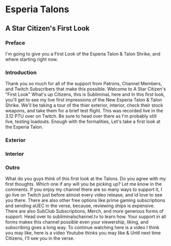 # Esperia Talons
## A Star Citizen's First Look

### Preface
I'm going to give you a First Look of the Esperia Talon & Talon Shrike, and where starting right now.

### Introduction
Thank you so much for all of the support from Patrons, Channel Members, and Twitch Subscribers that make this possible. Welcome to A Star Citizen's "First Look" What's up Citizens, this is SubliminaL here and In this first look, you'll get to see my live first impressions of the New Esperia Talon & Talon Shrike. We'll be taking a tour of the thier exterior, interior, check their stock weapons, and take them for a brief test flight. This was recorded live in the 3.12 PTU over on Twitch. Be sure to head over there as I'm probably still live, testing loadouts. Enough with the formalities, Let's take a first look at the Esperia Talon.

### Exterior


### Interior


### Outro
What do you guys think of this first look at the Talons. Do you agree with my first thoughts. Which one if any will you be picking up? Let me know in the comments. If you enjoy my channel there are so many ways to support it, I go live on Twitch just before almost every video release, and id love to see you there. There are also other free options like prime gaming subscriptions and sending aUEC in the verse, because, reviewing ships is expensive. There are also SubClub Subscriptions, Merch, and more generous forms of support. Head over to subliminalschannel.tv to learn how. Your support in all forms makes this channel possible even your viewership, liking, and subscribing goes a long way. To continue watching here is a video I think you may like, here is a video Youtube thinks you may like & Until next time Citizens, I'll see you in the verse.
